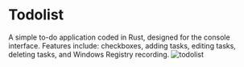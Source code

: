 # Todolist
A simple to-do application coded in Rust, designed for the console interface.
Features include: checkboxes, adding tasks, editing tasks, deleting tasks, and Windows Registry recording.
![todolist](https://github.com/ebubekirgungor/todolist-rust/assets/115069398/6f7a7e1c-7d90-4950-9b93-4a32f0629fbf)
